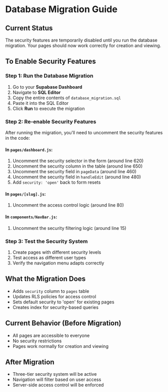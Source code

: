 # Database Migration Guide

## Current Status
The security features are temporarily disabled until you run the database migration. Your pages should now work correctly for creation and viewing.

## To Enable Security Features

### Step 1: Run the Database Migration
1. Go to your **Supabase Dashboard**
2. Navigate to **SQL Editor**
3. Copy the entire contents of `database_migration.sql`
4. Paste it into the SQL Editor
5. Click **Run** to execute the migration

### Step 2: Re-enable Security Features
After running the migration, you'll need to uncomment the security features in the code:

#### In `pages/dashboard.js`:
1. Uncomment the security selector in the form (around line 620)
2. Uncomment the security column in the table (around line 650)
3. Uncomment the security field in `pageData` (around line 460)
4. Uncomment the security field in `handleEdit` (around line 480)
5. Add `security: 'open'` back to form resets

#### In `pages/[slug].js`:
1. Uncomment the access control logic (around line 80)

#### In `components/NavBar.js`:
1. Uncomment the security filtering logic (around line 15)

### Step 3: Test the Security System
1. Create pages with different security levels
2. Test access as different user types
3. Verify the navigation menu adapts correctly

## What the Migration Does
- Adds `security` column to `pages` table
- Updates RLS policies for access control
- Sets default security to 'open' for existing pages
- Creates index for security-based queries

## Current Behavior (Before Migration)
- All pages are accessible to everyone
- No security restrictions
- Pages work normally for creation and viewing

## After Migration
- Three-tier security system will be active
- Navigation will filter based on user access
- Server-side access control will be enforced 